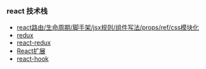 <!--
 * @Author: mrzou
 * @Date: 2021-05-07 14:18:48
 * @LastEditors: mrzou
 * @LastEditTime: 2021-05-07 14:46:08
 * @Description: file content
-->
### react 技术栈

- [react路由/生命周期/脚手架/jsx规则/组件写法/props/ref/css模块化](react-note.md)
- [redux](redux.md)
- [react-redux](react-redux.md)
- [React扩展](React扩展.md)
- [react-hook](react-hook.md)
